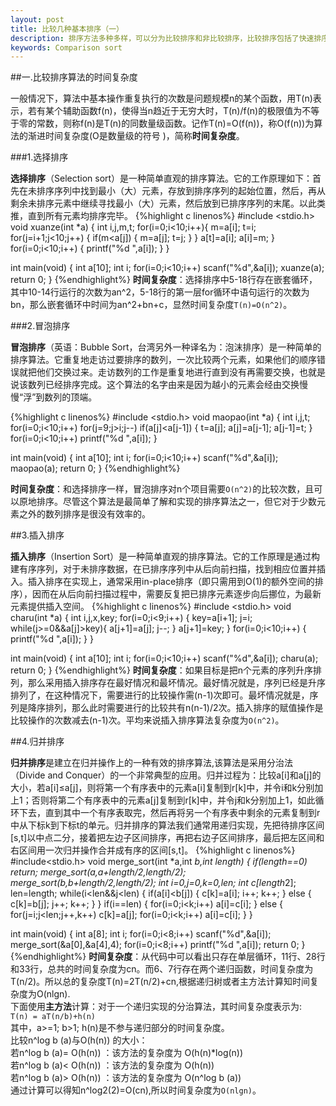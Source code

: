 ```yaml
---
layout: post
title: 比较几种基本排序（一）
description: 排序方法多种多样，可以分为比较排序和非比较排序，比较排序包括了快速排序、堆排序、归并排序、插入排序、选择排序、冒泡排序，非比较排序包括了基数排序、计数排序、桶排序。
keywords: Comparison sort
---
```

##一.比较排序算法的时间复杂度

一般情况下，算法中基本操作重复执行的次数是问题规模n的某个函数，用T(n)表示，若有某个辅助函数f(n)，使得当n趋近于无穷大时，T(n)/f(n)的极限值为不等于零的常数，则称f(n)是T(n)的同数量级函数。记作T(n)=O(f(n))，称O(f(n))为算法的渐进时间复杂度(O是数量级的符号 )，简称**时间复杂度**。

###1.选择排序

**选择排序**（Selection sort）是一种简单直观的排序算法。它的工作原理如下：首先在未排序序列中找到最小（大）元素，存放到排序序列的起始位置，然后，再从剩余未排序元素中继续寻找最小（大）元素，然后放到已排序序列的末尾。以此类推，直到所有元素均排序完毕。
{%highlight c linenos%}
#include <stdio.h>
void xuanze(int *a)
{
    int i,j,m,t;
    for(i=0;i<10;i++){
        m=a[i];
        t=i;
        for(j=i+1;j<10;j++)
        {
            if(m<a[j])
            {
                m=a[j];
                t=j;
            }
        }
        a[t]=a[i];
        a[i]=m;
    }
    for(i=0;i<10;i++)
    {
        printf("%d ",a[i]);
    }
}

int main(void)
{
    int a[10];
    int i;
    for(i=0;i<10;i++)
        scanf("%d",&a[i]);
    xuanze(a);
    return 0;
}
{%endhighlight%}
**时间复杂度**：选择排序中5-18行存在嵌套循环，其中10-14行运行的次数为an^2，5-18行的第一层for循环中语句运行的次数为bn，那么嵌套循环中时间为an^2+bn+c，显然时间复杂度`T(n)=O(n^2)`。

###2.冒泡排序

**冒泡排序**（英语：Bubble Sort，台湾另外一种译名为：泡沫排序）是一种简单的排序算法。它重复地走访过要排序的数列，一次比较两个元素，如果他们的顺序错误就把他们交换过来。走访数列的工作是重复地进行直到没有再需要交换，也就是说该数列已经排序完成。这个算法的名字由来是因为越小的元素会经由交换慢慢“浮”到数列的顶端。

{%highlight c linenos%}
#include <stdio.h>
void maopao(int *a)
{
    int i,j,t;
    for(i=0;i<10;i++)
        for(j=9;j>i;j--)
            if(a[j]<a[j-1])
            {
                t=a[j];
                a[j]=a[j-1];
                a[j-1]=t;
            }
    for(i=0;i<10;i++)
        printf("%d ",a[i]);
}

int main(void)
{
    int a[10];
    int i;
    for(i=0;i<10;i++)
        scanf("%d",&a[i]);
    maopao(a);
    return 0;
}
{%endhighlight%}

**时间复杂度**：和选择排序一样，冒泡排序对n个项目需要`O(n^2)`的比较次数，且可以原地排序。尽管这个算法是最简单了解和实现的排序算法之一，但它对于少数元素之外的数列排序是很没有效率的。

##3.插入排序

**插入排序**（Insertion Sort）是一种简单直观的排序算法。它的工作原理是通过构建有序序列，对于未排序数据，在已排序序列中从后向前扫描，找到相应位置并插入。插入排序在实现上，通常采用in-place排序（即只需用到O(1)的额外空间的排序），因而在从后向前扫描过程中，需要反复把已排序元素逐步向后挪位，为最新元素提供插入空间。
{%highlight c linenos%}
#include <stdio.h>
void charu(int *a)
{
    int i,j,x,key;
    for(i=0;i<9;i++)
    {
        key=a[i+1];
        j=i;
        while(j>=0&&a[j]>key){
            a[j+1]=a[j];
            j--;
        }
        a[j+1]=key;
    }
    for(i=0;i<10;i++)
    {
        printf("%d ",a[i]);
    }
}

int main(void)
{
    int a[10];
    int i;
    for(i=0;i<10;i++)
        scanf("%d",&a[i]);
    charu(a);
    return 0;
}
{%endhighlight%}
**时间复杂度**：如果目标是把n个元素的序列升序排列，那么采用插入排序存在最好情况和最坏情况。最好情况就是，序列已经是升序排列了，在这种情况下，需要进行的比较操作需(n-1)次即可。最坏情况就是，序列是降序排列，那么此时需要进行的比较共有n(n-1)/2次。插入排序的赋值操作是比较操作的次数减去(n-1)次。平均来说插入排序算法复杂度为`O(n^2)`。

##4.归并排序

**归并排序**是建立在归并操作上的一种有效的排序算法,该算法是采用分治法（Divide and Conquer）的一个非常典型的应用。归并过程为：比较a[i]和a[j]的大小，若a[i]≤a[j]，则将第一个有序表中的元素a[i]复制到r[k]中，并令i和k分别加上1；否则将第二个有序表中的元素a[j]复制到r[k]中，并令j和k分别加上1，如此循环下去，直到其中一个有序表取完，然后再将另一个有序表中剩余的元素复制到r中从下标k到下标t的单元。归并排序的算法我们通常用递归实现，先把待排序区间[s,t]以中点二分，接着把左边子区间排序，再把右边子区间排序，最后把左区间和右区间用一次归并操作合并成有序的区间[s,t]。
{%highlight c linenos%}
#include<stdio.h>
void merge_sort(int *a,int *b,int length)
{
    if(length==0)
        return;
    merge_sort(a,a+length/2,length/2);
    merge_sort(b,b+length/2,length/2);
    int i=0,j=0,k=0,len;
    int c[length*2];
    len=length;
        while(i<len&&j<len)
        {
            if(a[i]<b[j])
            {
                c[k]=a[i];
                i++;
                k++;
            }
            else
            {
                c[k]=b[j];
                j++;
                k++;
            }
        }
    if(i==len)
    {
        for(i=0;i<k;i++)
            a[i]=c[i];
    }
    else
    {
        for(j=i;j<len;j++,k++)
            c[k]=a[j];
        for(i=0;i<k;i++)
            a[i]=c[i];
    }
}

int main(void)
{
    int a[8];
    int i;
    for(i=0;i<8;i++)
        scanf("%d",&a[i]);
    merge_sort(&a[0],&a[4],4);
    for(i=0;i<8;i++)
        printf("%d ",a[i]);
    return 0;
}
{%endhighlight%}
**时间复杂度**：从代码中可以看出只存在单层循环，11行、28行和33行，总共的时间复杂度为cn。而6、7行存在两个递归函数，时间复杂度为T(n/2)。所以总的复杂度T(n)=2T(n/2)+cn,根据递归树或者主方法计算知时间复杂度为O(nlgn).  
下面使用**主方法**计算：对于一个递归实现的分治算法，其时间复杂度表示为:  
`T(n) = aT(n/b)+h(n)`  
其中，a>=1; b>1; h(n)是不参与递归部分的时间复杂度。  
比较n^log b (a)与O(h(n)) 的大小：  
若n^log b (a)= O(h(n)) ：该方法的复杂度为  O(h(n)*log(n))  
若n^log b (a)< O(h(n)) ：该方法的复杂度为  O(h(n))  
若n^log b (a)> O(h(n)) ：该方法的复杂度为  O(n^log b (a))  
通过计算可以得知n^log2(2)=O(cn),所以时间复杂度为`O(nlgn)`。